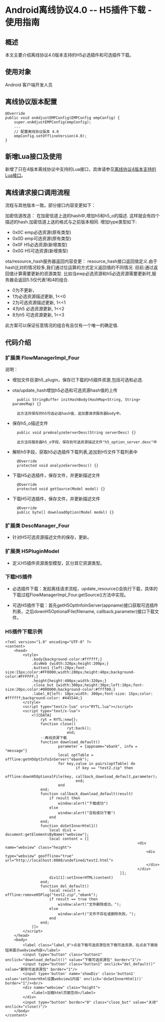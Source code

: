 # Android离线协议4.0 -- H5插件下载  - 使用指南

<!-- toc -->

## 概述

本文主要介绍离线协议4.0版本支持的H5必选插件和可选插件下载。

## 使用对象

Android 客户端开发人员

## 离线协议版本配置

	@Override
	public void onAdjustEMPConfig(EMPConfig empConfig) {
		super.onAdjustEMPConfig(empConfig);
		...
		// 配置离线协议版本 4.0
		empConfig.setOfflineVersion(4.0);
	}
## 新增Lua接口及使用

新增了只在4版本离线协议中支持的Lua接口，具体请参见[离线协议4版本支持的Lua接口](../../../info_center/emp_ui_reference/lua/Offline.html#协议4.0版本支持的lua接口)。

## 离线请求接口调用流程

流程与其他版本一致。部分接口内容变更如下：

加密信道改造：
在加密信道上送的hash中,增加h5和h5_o的描述. 这样就会有四个描述的hash.加密信道上送的格式与之前版本相同.
增加type类型如下:
* 0x0C emp必选资源(原有类型)
* 0x0D emp可选资源(原有类型)
* 0x0F H5必选资源(新增类型)
* 0x0G H5可选资源(新增类型)

ota/resource_hash服务器返回内容变更：
resource_hash接口返回值定义.由于hash比对的情况较多,我们通过位运算的方式定义返回值的不同情况.
目前:通过返回值计算需要更新的资源类型. 比如当ewp必选资源和h5必选资源需要更新时,服务器会返回5.5仅代表1和4的组合.
* 0为不更新，
* 1为必选资源描述更新, 1<<0
* 2为可选资源描述更新, 1<<1
* 4为h5 必选资源更新, 1<<2
* 8为h5 可选资源更新, 1<<3

此方案可以保证任意情况的组合有且仅有一个唯一的确定值.

## 代码介绍

### 扩展类 FlowManagerImpl_Four

说明：

* 增加文件目录h5_plugin，保存已下载的h5插件资源,包括可选和必选.

* ota/update_hash增加h5必选和可选资源hash值的上传

		public StringBuffer initHashBody(HashMap<String, String> paramsMap) {}

		此方法将保存的h5可选必选hash值，追加置请求服务器body中。

* 保存h5_o描述文件

		public void preAnalyzeServerDesc(String serverDesc) {}

		此方法将服务器h5_o字段，保存到可选资源描述文件"h5_option_server.desc"中

* 解析h5字段，获取h5必选插件下载列表,追加到H5文件下载列表中

		@Override
		protected void analyzeServerDesc() {}

* 下载H5必选插件，保存文件，并更新描述文件

		@Override
		protected void getSource(Model model) {}

* 下载H5可选插件，保存文件，并更新描述文件

		@Override
		public byte[] downloadOption(Model model) {}

### 扩展类 DescManager_Four

- 针对H5可选资源描述文件的保存，更新。

### 扩展类 H5PluginModel

- 定义H5插件资源类型模型，区分其它资源类型。

### 下载H5插件

*	必选插件下载：发起离线请求流程，update_resource()会执行下载，具体的下载过程FlowManagerImpl_Four.getSource()方法中实现。

* 可选H5插件下载：首先getH5OptInfoInServer(appname)接口获取可选插件列表，之后downH5OptionalFile(filename, callback,parameter)接口下载文件。

### H5插件下载示例

	<?xml version="1.0" encoding="UTF-8" ?>
	<content>
		<head>
			<style>
				.body{background-color:#ffffff;}
				.divWeb {width:320px;height:200px;}
				.button1 {left:20px;font-size:15px;color:#FF0000;width:280px;height:40px;background-color:#FFFFFF;}
				.height{height:400px;width:320px;}
				.close_but {width:300px;height:30px;left:10px;font-size:20px;color:#000000;background-color:#ffff00;}
				.label_0{left: 10px;width: 300px;font-size: 15px;color: #ffffff;background-color: #445544;}
			</style>
			<script type="text/x-lua" src="RYTL.lua"></script>
			<script type="text/x-lua">
				<![CDATA[
					ryt = RYTL:new{};
					function close()
								ryt:back();
								end;
					--离线资源下载
					function download_default()
							parameter = {appname="ebank", info = "message"}
							local optTable = offline:getH5OptInfoInServer("ebank");
							for key,value in pairs(optTable) do
									if key == "test2.zip" then
											offline:downH5OptionalFile(key, callback_download_default,parameter);
									end;
							end
					end;
					function callback_download_default(result)
						if result then
							window:alert("下载成功")
						else
							window:alert("没有成功下载")
						end
					end;
					function doSetInnerHtml1()
						local div1 = document:getElementsByName("webview");
						local content = [[
																<div name="webview" class="height">
																	<div type="webview" gooffline="true" url="http://localhost:8080/undefined/test2.html">
																	</div>
																</div>
														]];
						div1[1]:setInnerHTML(content)
					end;
					function del_default()
						local result = offline:removeH5Plug("test2.zip","ebank");
						if result == true then
							window:alert("文件删除成功。");
						else
							window:alert("文件不存在或删除失败。");
						end
					end;
				]]>
			</script>
		</head>
		<body>
			<label class="label_0">点击下载可选资源包先下载可选资源，在点击下面按钮来展示webview内容</label>
			<input type="button" class="button1" onclick="download_default()" value="下载可选资源包" border="1"/>
			<input type="button" class="button1" onclick="del_default()" value="删除可选资源包" border="1"/>
			<input type='button' name='showDiv' class='button1' value='setInnerHtml设置webview1内容' onclick='doSetInnerHtml1()' border="1"/><br/>
			<div name="webview" class="height">
				<label>加载html页面空间</label>
			</div>
			<input type="button" border="0" class="close_but" value="关闭" onclick="close()"/>
		</body>
	</content>
